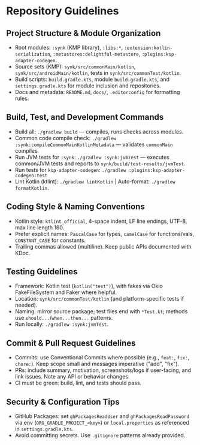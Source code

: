 # Repository Guidelines

## Project Structure & Module Organization
- Root modules: `:synk` (KMP library), `:libs:*`, `:extension:kotlin-serialization`, `:metastores:delightful-metastore`, `:plugins:ksp-adapter-codegen`.
- Source sets (KMP): `synk/src/commonMain/kotlin`, `synk/src/androidMain/kotlin`, tests in `synk/src/commonTest/kotlin`.
- Build scripts: `build.gradle.kts`, module `build.gradle.kts`, and `settings.gradle.kts` for module inclusion and repositories.
- Docs and metadata: `README.md`, `docs/`, `.editorconfig` for formatting rules.

## Build, Test, and Development Commands
- Build all: `./gradlew build` — compiles, runs checks across modules.
- Common code compile check: `./gradlew :synk:compileCommonMainKotlinMetadata` — validates `commonMain` compiles.
- Run JVM tests for `:synk`: `./gradlew :synk:jvmTest` — executes common/JVM tests and reports to `synk/build/test-results/jvmTest`.
- Run tests for `ksp-adapter-codegen`: `./gradlew :plugins:ksp-adapter-codegen:test`
- Lint Kotlin (ktlint): `./gradlew lintKotlin` | Auto-format: `./gradlew formatKotlin`.

## Coding Style & Naming Conventions
- Kotlin style: `ktlint_official`, 4-space indent, LF line endings, UTF-8, max line length 160.
- Prefer explicit names: `PascalCase` for types, `camelCase` for functions/vals, `CONSTANT_CASE` for constants.
- Trailing commas allowed (multiline). Keep public APIs documented with KDoc.

## Testing Guidelines
- Framework: Kotlin test (`kotlin("test")`), with fakes via Okio FakeFileSystem and Faker where helpful.
- Location: `synk/src/commonTest/kotlin` (and platform-specific tests if needed).
- Naming: mirror source package; test files end with `*Test.kt`; methods use `should...`/`when...then...` patterns.
- Run locally: `./gradlew :synk:jvmTest`.

## Commit & Pull Request Guidelines
- Commits: use Conventional Commits where possible (e.g., `feat:`, `fix:`, `chore:`). Keep scope small and messages imperative ("add", "fix").
- PRs: include summary, motivation, screenshots/logs if user-facing, and link issues. Note any API or behavior changes.
- CI must be green: build, lint, and tests should pass.

## Security & Configuration Tips
- GitHub Packages: set `ghPackagesReadUser` and `ghPackagesReadPassword` via env (`ORG_GRADLE_PROJECT_<key>`) or `local.properties` as referenced in `settings.gradle.kts`.
- Avoid committing secrets. Use `.gitignore` patterns already provided.
